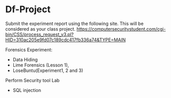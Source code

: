 # Df-Project
Submit the experiment report using the following site. This will be considered as your class project.
https://computersecuritystudent.com/cgi-bin/CSS/process_request_v3.pl?HID=310ac205e9fd07c189cdc417fb336a74&TYPE=MAIN

Forensics Experiment:
- Data Hiding
- Lime Forensics (Lesson 1), 
- LoseBuntu(Experiment1, 2 and 3)

Perform Security tool Lab
- SQL injection



